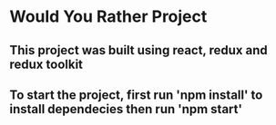# Would You Rather Project

## This project was built using react, redux and redux toolkit

## To start the project, first run 'npm install' to install dependecies then run 'npm start'
